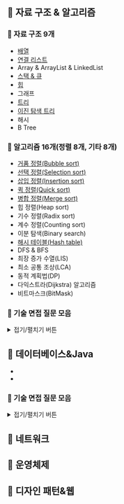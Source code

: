 ## :pushpin: 자료 구조 & 알고리즘
### :bookmark_tabs: 자료 구조 9개
+ [배열](https://github.com/postpone-jin/tech-interview/blob/main/%EB%B0%B0%EC%97%B4.md)
+ [연결 리스트](https://github.com/postpone-jin/tech-interview/blob/main/%EC%97%B0%EA%B2%B0%EB%A6%AC%EC%8A%A4%ED%8A%B8.md)
+ Array & ArrayList & LinkedList
+ [스택 & 큐](https://github.com/postpone-jin/tech-interview/blob/main/%EC%8A%A4%ED%83%9D%26%ED%81%90.md)
+ [힙](https://github.com/postpone-jin/tech-interview/blob/main/%ED%9E%99.md)
+ 그래프
+ [트리](https://github.com/postpone-jin/tech-interview/blob/main/%ED%8A%B8%EB%A6%AC.md)
+ [이진 탐색 트리](https://github.com/postpone-jin/tech-interview/blob/main/%ED%8A%B8%EB%A6%AC.md)
+ 해시
+ B Tree

### :bookmark_tabs: 알고리즘 16개(정렬 8개, 기타 8개)
+ [거품 정렬(Bubble sort)](https://github.com/postpone-jin/tech-interview/blob/main/%EB%B2%84%EB%B8%94%20%EC%A0%95%EB%A0%AC.md)
+ [선택 정렬(Selection sort)](https://github.com/postpone-jin/tech-interview/blob/main/%EC%84%A0%ED%83%9D%20%EC%A0%95%EB%A0%AC.md)
+ [삽입 정렬(Insertion sort)](https://github.com/postpone-jin/tech-interview/blob/main/%EC%82%BD%EC%9E%85%20%EC%A0%95%EB%A0%AC.md)
+ [퀵 정렬(Quick sort)](https://github.com/postpone-jin/tech-interview/blob/main/%ED%80%B5%20%EC%A0%95%EB%A0%AC.md)
+ [병합 정렬(Merge sort)](https://github.com/postpone-jin/tech-interview/blob/main/%EB%B3%91%ED%95%A9%20%EC%A0%95%EB%A0%AC.md)
+ 힙 정렬(Heap sort)
+ 기수 정렬(Radix sort)
+ 계수 정렬(Counting sort)
+ 이분 탐색(Binary search)
+ [해시 테이블(Hash table)](https://github.com/postpone-jin/tech-interview/blob/main/%ED%95%B4%EC%8B%9C%ED%85%8C%EC%9D%B4%EB%B8%94.md)
+ DFS & BFS
+ 최장 증가 수열(LIS)
+ 최소 공통 조상(LCA)
+ 동적 계획법(DP)
+ 다익스트라(Dijkstra) 알고리즘
+ 비트마스크(BitMask)

### :bookmark_tabs: 기술 면접 질문 모음
<details>
<summary>접기/펼치기 버튼</summary>

### 자료 구조

+ 전산 기본
  + 배열과 링크드 리스트의 차이점에 대해서 설명해 주세요.
  + 스택과 큐에 대해서 설명해 주세요.
  + 해시 테이블에 대해서 설명해 주세요.

+ 트리
  + 포화(Perfect) 이진트리, 완전(Complete) 이진트리, 정(Full) 이진트리의 차이점에 대해 설명해 주세요.
  + 그래프와 트리의 차이점에 대해 설명해 주세요.
  + 힙 자료구조에 대해 설명해 주세요.
  + 힙의 삽입과 삭제는 어떻게 이루어지나요?
  + 레드 블랙 트리에 대해 설명해주세요.
  + 레드 블랙 트리의 삽입과 삭제 과정에 대해서 말해보세요.
  + B-Tree에 대해서 설명해 주세요.
  + 최소 신장 트리에 대해서 설명해 주세요.

### 알고리즘

+ 전산 기본
  + 빅오 표기법에 대해서 설명해주세요
  + 팩토리얼(factorial)을 구현해 보세요(손코딩).
  + 피보나치 수열 구현 방식 세 가지를 말해보시고, 시간복잡도와 공간복잡도를 설명해 주세요.
  + BFS/DFS 차이는 무엇인가요?
  + 프림 알고리즘에 대해서 설명해 주세요.
  + 다익스트라 알고리즘에 대해서 설명해 주세요.
  + 은행원 알고리즘에 대해서 설명해 주세요.

+ 정렬
  + 정렬의 종류에는 어떤 것들이 있나요?
  + 삽입 정렬이 일어나는 과정을 설명해 보세요.
  + 퀵 정렬이 일어나는 과정을 설명해 보세요.
  + 54321 배열이 있을 때, 어떤 정렬을 사용하면 좋을까요?
  + 랜덤으로 배치된 배열이 있을때, 어떤 정렬을 사용하면 좋을까요?
  + 자릿수가 모두 같은 수가 담긴 배열이 있을 때, 어떤 정렬을 사용하면 좋을까요?

</details>

## :pushpin: 데이터베이스&Java
+ 
+ 

### :bookmark_tabs: 기술 면접 질문 모음
<details>
<summary>접기/펼치기 버튼</summary>

### 데이터베이스

+ 전산 기본
  + JOIN에 대해서 설명해 주세요.
  + 내부 조인과 외부 조인의 차이는 무엇인가요?
  + 정규화에 대해서 설명해 주세요.
  + 파티셔닝과 샤딩에 대해서 설명해 주세요.
  + ORM이란 무엇인가요?
  + NoSQL이란 무엇인가요?
  + 스키마란 무엇인가요?

+ 인덱스
  + 인덱스란 무엇인가요? 어떻게 동작 하나요?
  + 인덱스의 알고리즘에는 어떤 것들이 있나요?
  + Table Full Scan과 Index Range Scan 을 설명해주세요.

+ 트랜잭션
  + 트랜잭션이란 무엇인가요? 4가지 원칙을 포함해서 설명해 주세요.
  + 트랜잭션의 격리 수준과 각 수준에서 발생할 수 있는 문제들에 대해 말해보세요.
  + 공유 락과 배타 락의 차이는 무엇인가요?
  + 데드락이란 무엇이며, 어떻게 발생할까요?

### Java

+ 기본
  + Java 접근 제어자에 대해서 각각 설명해 주세요.
  + JVM의 구조에 대해서 설명해 주세요.
  + Garbage Collector 에 대해서 설명해 주세요. 어떻게 동작하나요?
  + GC의 종류에 대해서 말해보세요.
  + Java 버전 별 특성에 대해서 아는대로 말해주세요.
  + Java는 Call By Value일까요, Call By Reference 일까요?
  + 리플렉션(Reflection)이란 무엇인가요?
  + Stream API란 무엇인가요?
  + Lambda란 무엇인가요?
  + 함수형 인터페이스란 무엇인가요?
  + JVM 기동시 주로 사용되는 옵션들을 아는대로 말해보세요.
  + foreach를 사용할 수 있는 자료구조는 어떤 인터페이스를 상속받고 있나요?
  + iterator와 iterable 차이는 무엇인가요?
  + synchronized 키워드에 대해 설명해 주세요.
  + volatile 키워드에 대해 설명해 주세요.
  + final 키워드에 대해서 설명해주세요. 각각의 쓰임에 따라 어떻게 동작하나요?

+ 클래스와 객체
  + Wrapper Class란 무엇인가요?
  + 클래스, 객체, 인스턴스 차이에 대해서 설명해 주세요.
  + 직렬화(Serialization)와 역직렬화(Deserialization)에 대해서 설명해 주세요.
  + Java Generic에 대해서 설명해 주세요.
  + equals와 ==의 차이는 무엇인가요?
  + hashCode란 무엇인가요?
  + 문자열을 리터럴(string = "abcd")로 할당하는 것과 객체(string = new String("abcd"))로 할당하는 방식의 차이가 무엇인가요?
  + 순수 추상 클래스와 인터페이스의 차이는 무엇인가요?
  + 본인 관점에서, 인터페이스는 주로 어떨 때 사용하나요?

+ 자료형, 자료 구조
  + Java의 Collection에 대해서 설명해 주세요.
  + Array와 ArrayList의 차이점은 무엇인가요?
  + char type과 string type으로 나뉘어져 있는 이유는 무엇인가요?

</details>

## :pushpin: 네트워크

## :pushpin: 운영체제

## :pushpin: 디자인 패턴&웹
